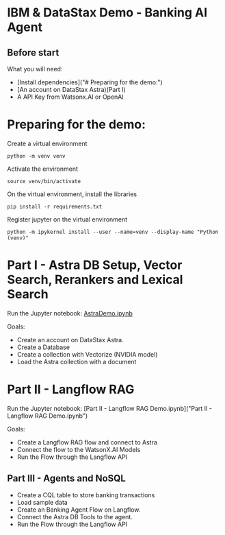 # IBM & DataStax Demo - Banking AI Agent

## Before start

What you will need:

- [Install dependencies]("# Preparing for the demo:")
- [An account on DataStax Astra)(Part I)
- A API Key from Watsonx.AI or OpenAI

# Preparing for the demo:

Create a virtual environment

```
python -m venv venv
```

Activate the environment

```
source venv/bin/activate
```

On the virtual environment, install the libraries

```
pip install -r requirements.txt
```

Register jupyter on the virtual environment

```
python -m ipykernel install --user --name=venv --display-name "Python (venv)"
```



# Part I - Astra DB Setup, Vector Search, Rerankers and Lexical Search

Run the Jupyter notebook: [AstraDemo.ipynb](AstraDemo.ipynb)

Goals:

- Create an account on DataStax Astra.
- Create a Database
- Create a collection with Vectorize (NVIDIA model)
- Load the Astra collection with a document

# Part II - Langflow RAG

Run the Jupyter notebook: [Part II - Langflow RAG Demo.ipynb]("Part II - Langflow RAG Demo.ipynb")

Goals:

- Create a Langflow RAG flow and connect to Astra
- Connect the flow to the WatsonX.AI Models
- Run the Flow through the Langflow API

## Part III - Agents and NoSQL

- Create a CQL table to store banking transactions
- Load sample data
- Create an Banking Agent Flow on Langflow.
- Connect the Astra DB Tools to the agent.
- Run the Flow through the Langflow API


